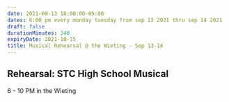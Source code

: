 ```yaml
---
date: 2021-09-13 18:00:00-05:00
dates: 6:00 pm every monday tuesday from sep 13 2021 thru sep 14 2021
draft: false
durationMinutes: 240
expiryDate: 2021-10-15
title: Musical Rehearsal @ the Wieting - Sep 13-14
---
```


## Rehearsal: STC High School Musical 
6 - 10 PM in the Wieting